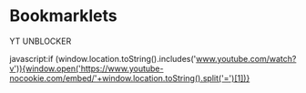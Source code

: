 # Bookmarklets


YT UNBLOCKER

javascript:if (window.location.toString().includes('www.youtube.com/watch?v')){window.open('https://www.youtube-nocookie.com/embed/'+window.location.toString().split('=')[1])}


